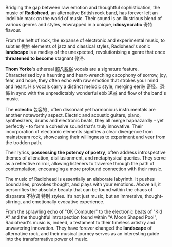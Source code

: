 Bridging the gap between raw emotion and thoughtful sophistication, the music of **Radiohead**, an alternative British rock band, has forever left an indelible mark on the world of music. Their sound is an illustrious blend of various genres and styles, enwrapped in a unique, **idiosyncratic**  奇特 flavour.

From the heft of rock, the expanse of electronic and experimental music, to subtler 微妙 elements of jazz and classical styles, Radiohead's sonic **landscape** is a medley of the unexpected, revolutionising a genre that once **threatened to become** stagnant 停滞.

**Thom Yorke**'s ethereal 超凡脱俗 vocals are a signature feature. Characterised by a haunting and heart-wrenching cacophony of sorrow, joy, fear, and hope, they often echo with raw emotion that strokes your mind and heart. His vocals carry a distinct melodic style, merging eerily 奇怪，恐怖 in sync with the unpredictably wonderful ebb 递减 and flow of the band's music.

The **eclectic** 包容的 , often dissonant yet harmonious instrumentals are another noteworthy aspect. Electric and acoustic guitars, piano, synthesizers, drums and electronic beats, they all merge haphazardly - yet perfectly - to form a cohesive sound that's truly innovative. Their incorporation of electronic elements signifies a clear divergence from mainstream rock, showcasing their willingness to experiment and veer from the trodden path.

Their lyrics, **possessing the potency of poetry**, often address introspective themes of alienation, disillusionment, and metaphysical queries. They serve as a reflective mirror, allowing listeners to traverse through the path of contemplation, encouraging a more profound connection with their music.

The music of Radiohead is essentially an elaborate labyrinth. It pushes boundaries, provokes thought, and plays with your emotions. Above all, it personifies the absolute beauty that can be found within the chaos of disparate 不协调 特别 styles. It’s not just music, but an immersive, thought-stirring, and emotionally evocative experience.

From the sprawling echo of "OK Computer" to the electronic beats of "Kid A" and the thoughtful introspection found within "A Moon Shaped Pool", Radiohead's music is, indeed, a testament to their timeless artistry and unwavering innovation. They have forever changed the **landscape** of alternative rock, and their musical journey serves as an interesting guide into the transformative power of music.